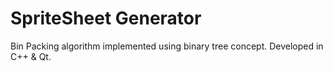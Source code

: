# SpriteSheet Generator
Bin Packing algorithm implemented using binary tree concept.
Developed in C++ & Qt.
